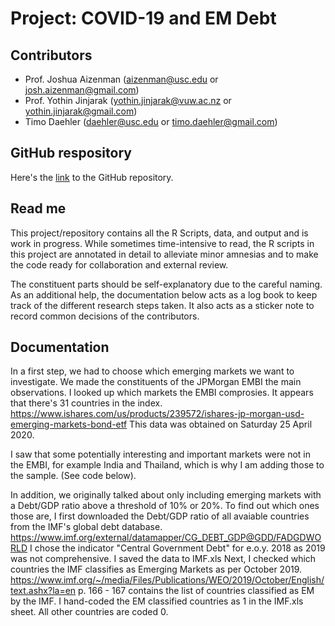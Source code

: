 # Project: COVID-19 and EM Debt

## Contributors 
* Prof. Joshua Aizenman (aizenman@usc.edu or josh.aizenman@gmail.com) 
* Prof. Yothin Jinjarak (yothin.jinjarak@vuw.ac.nz or yothin.jinjarak@gmail.com) 
* Timo Daehler (daehler@usc.edu or timo.daehler@gmail.com) 

## GitHub respository
Here's the [link](https://github.com/timodaehler/COVID19DEBT.git) to the GitHub repository. 

## Read me
This project/repository contains all the R Scripts, data, and output and is work in progress. While sometimes time-intensive to read, the R scripts in this project are annotated in detail to alleviate minor amnesias and to make the code ready for collaboration and external review.

The constituent parts should be self-explanatory due to the careful naming. As an additional help, the documentation below acts as a log book to keep track of the different research steps taken. It also acts as a sticker note to record common decisions of the contributors. 

## Documentation
In a first step, we had to choose which emerging markets we want to investigate. We made 
the constituents of the JPMorgan EMBI the main observations. I looked up which markets
the EMBI comprosies. It appears that there's 31 countries in the index. 
https://www.ishares.com/us/products/239572/ishares-jp-morgan-usd-emerging-markets-bond-etf
This data was obtained on Saturday 25 April 2020. 

I saw that some potentially interesting and important markets were not in the EMBI, for example
India and Thailand, which is why I am adding those to the sample. (See code below).

In addition, we originally talked about only including emerging markets with a Debt/GDP ratio above 
a threshold of 10% or 20%. To find out which ones those are, I first downloaded the Debt/GDP ratio of all avaiable countries from the IMF's global debt database. 
https://www.imf.org/external/datamapper/CG_DEBT_GDP@GDD/FADGDWORLD
I chose the indicator "Central Government Debt" for e.o.y. 2018 as 2019 was not comprehensive. 
I saved the data to IMF.xls
Next, I checked which countries the IMF classifies as Emerging Markets as per October 2019. 
https://www.imf.org/~/media/Files/Publications/WEO/2019/October/English/text.ashx?la=en
p. 166 - 167 contains the list of countries classified as EM by the IMF. 
I hand-coded the EM classified countries as 1 in the IMF.xls sheet. All other countries are coded 0.





